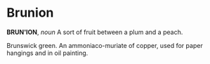 # Brunion

**BRUN'ION**, _noun_ A sort of fruit between a plum and a peach.

Brunswick green. An ammoniaco-muriate of copper, used for paper hangings and in oil painting.